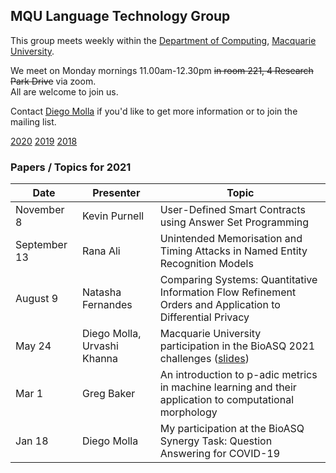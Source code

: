 
## MQU Language Technology Group


This group meets weekly within the
[Department of Computing](http://comp.mq.edu.au), [Macquarie University](https://www.mq.edu.au/).

We meet on Monday mornings 11.00am-12.30pm <s>in room 221, 4 Research Park Drive</s> via zoom.  
All are welcome to join us.

Contact [Diego Molla](http://web.science.mq.edu.au/~diego/) if you'd like to get more information or to join the mailing list. 

[2020](../2020/README.md) [2019](../2019/README.md) [2018](../2018/README.md)

### Papers / Topics for 2021

Date | Presenter | Topic
----- | --------- | -----
November 8 &nbsp;&nbsp; | Kevin Purnell | User-Defined Smart Contracts using Answer Set Programming
September 13 &nbsp;&nbsp; | Rana Ali | Unintended Memorisation and Timing Attacks in Named Entity Recognition Models
August 9 &nbsp;&nbsp; | Natasha Fernandes | Comparing Systems: Quantitative Information Flow Refinement Orders and Application to Differential Privacy
May 24 &nbsp;&nbsp; | Diego Molla, Urvashi Khanna | Macquarie University participation in the BioASQ 2021 challenges ([slides](presentations/LTG2021_05_DiegoMolla.pdf))
Mar 1 &nbsp;&nbsp; | Greg Baker | An introduction to p-adic metrics in machine learning and their application to computational morphology
Jan 18 &nbsp;&nbsp; | Diego Molla | My participation at the BioASQ Synergy Task: Question Answering for COVID-19
